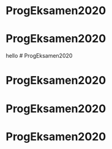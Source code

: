 # ProgEksamen2020
# ProgEksamen2020
hello # ProgEksamen2020
# ProgEksamen2020
# ProgEksamen2020
# ProgEksamen2020
